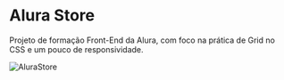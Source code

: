# Alura Store

Projeto de formação Front-End da Alura, com foco na prática de Grid no CSS e um pouco de responsividade.


![AluraStore](https://user-images.githubusercontent.com/95857175/200950922-45780a66-f18c-4954-b2f0-5342e86446ab.png#vitrinedev)
